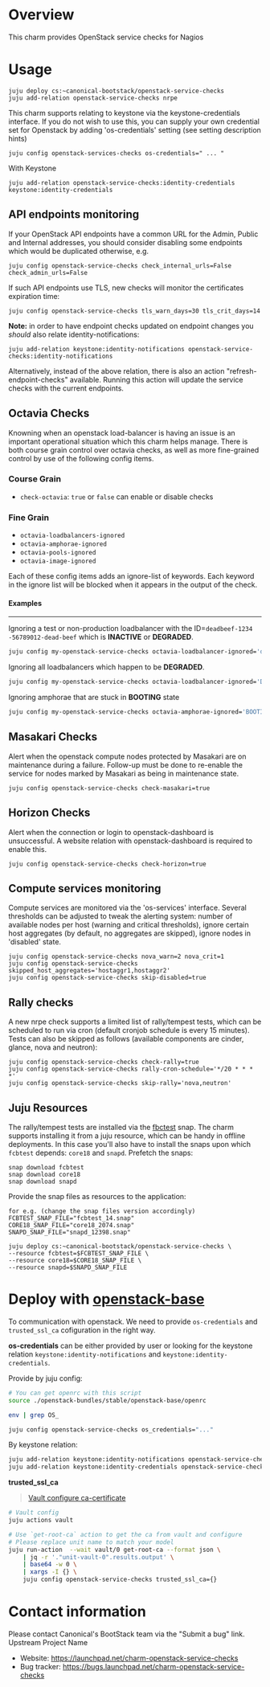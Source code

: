 # Overview

This charm provides OpenStack service checks for Nagios


# Usage

    juju deploy cs:~canonical-bootstack/openstack-service-checks
    juju add-relation openstack-service-checks nrpe

This charm supports relating to keystone via the keystone-credentials
interface.  If you do not wish to use this, you can supply your own credential
set for Openstack by  adding 'os-credentials' setting (see setting description
hints)

    juju config openstack-services-checks os-credentials=" ... "

With Keystone

    juju add-relation openstack-service-checks:identity-credentials keystone:identity-credentials


## API endpoints monitoring

If your OpenStack API endpoints have a common URL for the Admin, Public and
Internal addresses, you should consider disabling some endpoints which would be
duplicated otherwise, e.g.

    juju config openstack-service-checks check_internal_urls=False check_admin_urls=False

If such API endpoints use TLS, new checks will monitor the certificates expiration time:

    juju config openstack-service-checks tls_warn_days=30 tls_crit_days=14

**Note:** in order to have endpoint checks updated on endpoint changes you *should* also relate identity-notifications:

    juju add-relation keystone:identity-notifications openstack-service-checks:identity-notifications

Alternatively, instead of the above relation, there is also an action "refresh-endpoint-checks" available. Running this action will update the service checks with the current endpoints.

## Octavia Checks

Knowning when an openstack load-balancer is having an issue is an important
operational situation which this charm helps manage.  There is both course
grain control over octavia checks, as well as more fine-grained control by
use of the following config items.

### Course Grain

  * `check-octavia`: `true` or `false` can enable or disable checks
  
### Fine Grain

  * `octavia-loadbalancers-ignored`
  * `octavia-amphorae-ignored`
  * `octavia-pools-ignored`
  * `octavia-image-ignored`

Each of these config items adds an ignore-list of keywords. Each keyword in
the ignore list will be blocked when it appears in the output of the check. 

#### Examples

---------------
Ignoring a test or non-production loadbalancer with the ID=`deadbeef-1234
-56789012-dead-beef` which is __INACTIVE__ or __DEGRADED__.
```bash
juju config my-openstack-service-checks octavia-loadbalancer-ignored='deadbeef-1234-56789012-dead-beef,'
```

Ignoring all loadbalancers which happen to be __DEGRADED__.
```bash
juju config my-openstack-service-checks octavia-loadbalancer-ignored='DEGRADED,'
```

Ignoring amphorae that are stuck in __BOOTING__ state
```bash
juju config my-openstack-service-checks octavia-amphorae-ignored='BOOTING,'
```

## Masakari Checks

Alert when the openstack compute nodes protected by Masakari are on maintenance
during a failure. Follow-up must be done to re-enable the service for nodes
marked by Masakari as being in maintenance state.

    juju config openstack-service-checks check-masakari=true

## Horizon Checks

Alert when the connection or login to openstack-dashboard is unsuccessful. A website
relation with openstack-dashboard is required to enable this.

    juju config openstack-service-checks check-horizon=true

## Compute services monitoring

Compute services are monitored via the 'os-services' interface. Several thresholds can
be adjusted to tweak the alerting system: number of available nodes per host (warning
and critical thresholds), ignore certain host aggregates (by default, no aggregates
are skipped), ignore nodes in 'disabled' state.

    juju config openstack-service-checks nova_warn=2 nova_crit=1
    juju config openstack-service-checks skipped_host_aggregates='hostaggr1,hostaggr2'
    juju config openstack-service-checks skip-disabled=true

## Rally checks

A new nrpe check supports a limited list of rally/tempest tests, which can be
scheduled to run via cron (default cronjob schedule is every 15 minutes). Tests
can also be skipped as follows (available components are cinder, glance, nova and
neutron):

    juju config openstack-service-checks check-rally=true
    juju config openstack-service-checks rally-cron-schedule='*/20 * * * *'
    juju config openstack-service-checks skip-rally='nova,neutron'

## Juju Resources

The rally/tempest tests are installed via the
[fbctest](https://snapcraft.io/fcbtest) snap. The charm supports installing it
from a juju resource, which can be handy in offline deployments. In this case
you'll also have to install the snaps upon which `fcbtest` depends: `core18`
and `snapd`. Prefetch the snaps:

    snap download fcbtest
    snap download core18
    snap download snapd

Provide the snap files as resources to the application:

    for e.g. (change the snap files version accordingly)
    FCBTEST_SNAP_FILE="fcbtest_14.snap"
    CORE18_SNAP_FILE="core18_2074.snap"
    SNAPD_SNAP_FILE="snapd_12398.snap"

    juju deploy cs:~canonical-bootstack/openstack-service-checks \
    --resource fcbtest=$FCBTEST_SNAP_FILE \
    --resource core18=$CORE18_SNAP_FILE \
    --resource snapd=$SNAPD_SNAP_FILE

# Deploy with [openstack-base](https://github.com/openstack-charmers/openstack-bundles/tree/master/stable/openstack-base)

To communication with openstack. We need to provide `os-credentials` and `trusted_ssl_ca` cofiguration in the right way.

**os-credentials** can be either provided by user or looking for the keystone relation `keystone:identity-notifications` and `keystone:identity-credentials`.

Provide by juju config:

```sh
# You can get openrc with this script
source ./openstack-bundles/stable/openstack-base/openrc

env | grep OS_

juju config openstack-service-checks os_credentials="..."
```

By keystone relation:

```sh
juju add-relation keystone:identity-notifications openstack-service-checks:identity-notifications
juju add-relation keystone:identity-credentials openstack-service-checks:identity-credentials
```

**trusted_ssl_ca**

> [Vault configure ca-certificate](https://docs.openstack.org/charm-guide/latest/admin/security/tls.html#add-a-ca-certificate)

```sh
# Vault config
juju actions vault

# Use `get-root-ca` action to get the ca from vault and configure
# Please replace unit name to match your model
juju run-action  --wait vault/0 get-root-ca --format json \
    | jq -r '."unit-vault-0".results.output' \
    | base64 -w 0 \
    | xargs -I {} \
    juju config openstack-service-checks trusted_ssl_ca={}
```

# Contact information

Please contact Canonical's BootStack team via the "Submit a bug" link.
Upstream Project Name

 * Website: https://launchpad.net/charm-openstack-service-checks
 * Bug tracker: https://bugs.launchpad.net/charm-openstack-service-checks
